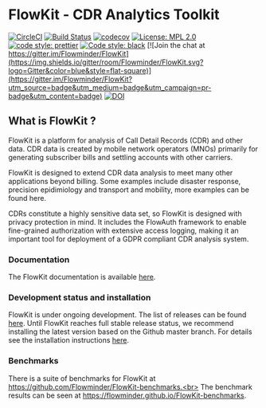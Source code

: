 # FlowKit - CDR Analytics Toolkit

[![CircleCI](https://img.shields.io/circleci/build/gh/Flowminder/FlowKit.svg?logo=CircleCI&style=flat-square)](https://circleci.com/gh/Flowminder/FlowKit) [![Build Status](https://img.shields.io/travis/com/Flowminder/FlowKit.svg?style=flat-square&logo=Travis-CI)](https://travis-ci.com/Flowminder/FlowKit) [![codecov](https://img.shields.io/codecov/c/github/Flowminder/FlowKit.svg?logo=Codecov&style=flat-square)](https://codecov.io/gh/Flowminder/FlowKit) [![License: MPL 2.0](https://img.shields.io/github/license/Flowminder/FlowKit.svg?style=flat-square)](https://opensource.org/licenses/MPL-2.0) [![code style: prettier](https://img.shields.io/badge/code_style-prettier-ff69b4.svg?style=flat-square)](https://github.com/prettier/prettier) [![Code style: black](https://img.shields.io/badge/code%20style-black-000000.svg?style=flat-square)](https://github.com/python/black) [![Join the chat at https://gitter.im/Flowminder/FlowKit](https://img.shields.io/gitter/room/Flowminder/FlowKit.svg?logo=Gitter&color=blue&style=flat-square)](https://gitter.im/Flowminder/FlowKit?utm_source=badge&utm_medium=badge&utm_campaign=pr-badge&utm_content=badge) [![DOI](https://zenodo.org/badge/155638125.svg)](https://zenodo.org/badge/latestdoi/155638125)

## What is FlowKit ?

FlowKit is a platform for analysis of Call Detail Records (CDR) and other data. CDR data is created by mobile network operators (MNOs) primarily for generating subscriber bills and settling accounts with other carriers.

FlowKit is designed to extend CDR data analysis to meet many other applications beyond billing. Some examples include disaster response, precision epidimiology and transport and mobility, more examples can be found here.

CDRs constitute a highly sensitive data set, so FlowKit is designed with privacy protection in mind. It includes the FlowAuth framework to enable fine-grained authorization with extensive access logging, making it an important tool for deployment of a GDPR compliant CDR analysis system.

### Documentation

The FlowKit documentation is available [here](https://flowminder.github.io/FlowKit/).

### Development status and installation

FlowKit is under ongoing development. The list of releases can be found [here](https://github.com/Flowminder/FlowKit/releases). Until FlowKit reaches full stable release status, we recommend installing the latest version based on the Github master branch. For details see the installation instructions [here](https://flowminder.github.io/FlowKit/install/).

### Benchmarks

There is a suite of benchmarks for FlowKit at https://github.com/Flowminder/FlowKit-benchmarks.<br>
The benchmark results can be seen at https://flowminder.github.io/FlowKit-benchmarks.
